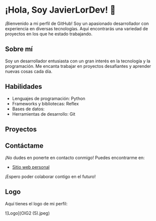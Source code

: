 # ¡Hola, Soy JavierLorDev! 👋

¡Bienvenido a mi perfil de GitHub! Soy un apasionado desarrollador con experiencia en diversas tecnologías. Aquí encontrarás una variedad de proyectos en los que he estado trabajando.

## Sobre mí

Soy un desarrollador entusiasta con un gran interés en la tecnología y la programación. Me encanta trabajar en proyectos desafiantes y aprender nuevas cosas cada día.

## Habilidades

- Lenguajes de programación: Python
- Frameworks y bibliotecas: Reflex
- Bases de datos:
- Herramientas de desarrollo: Git

## Proyectos 



## Contáctame

¡No dudes en ponerte en contacto conmigo! Puedes encontrarme en:


- [Sitio web personal](JavierLorDev.com)

¡Espero poder colaborar contigo en el futuro!

## Logo

Aquí tienes el logo de mi perfil:

![Logo](OIG2 (5).jpeg)

